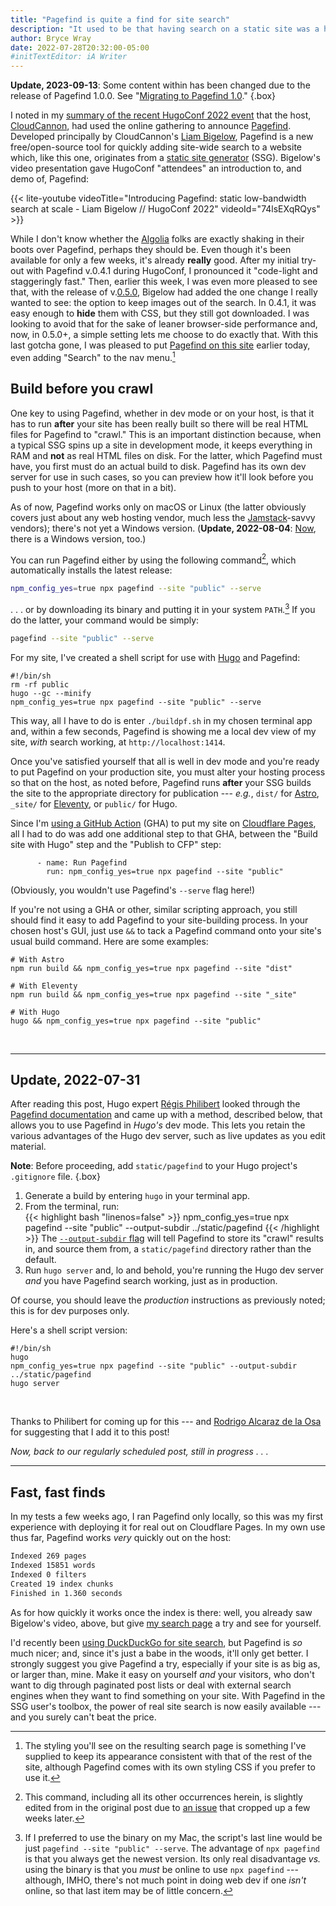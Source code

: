```yaml
---
title: "Pagefind is quite a find for site search"
description: "It used to be that having search on a static site was a hassle — and perhaps an expensive one — but Pagefind has changed all that."
author: Bryce Wray
date: 2022-07-28T20:32:00-05:00
#initTextEditor: iA Writer
---
```


**Update, 2023-09-13**: Some content within has been changed due to the release of Pagefind 1.0.0. See "[Migrating to Pagefind 1.0](https://pagefind.app/docs/v1-migration/)."
{.box}

I noted in my [summary of the recent HugoConf 2022 event](/posts/2022/07/impressions-hugoconf-2022/) that the host, [CloudCannon](https://cloudcannon.com), had used the online gathering to announce [Pagefind](https://github.com/cloudcannon/pagefind). Developed principally by CloudCannon's [Liam Bigelow](https://github.com/bglw), Pagefind is a new free/open-source tool for quickly adding site-wide search to a website which, like this one, originates from a [static site generator](https://github.com/myles/awesome-static-generators) (SSG). Bigelow's video presentation gave HugoConf "attendees" an introduction to, and demo of, Pagefind:

{{< lite-youtube videoTitle="Introducing Pagefind: static low-bandwidth search at scale - Liam Bigelow // HugoConf 2022" videoId="74lsEXqRQys" >}}

While I don't know whether the [Algolia](https://algolia.com) folks are exactly shaking in their boots over Pagefind, perhaps they should be. Even though it's been available for only a few weeks, it's already **really** good. After my initial try-out with Pagefind v.0.4.1 during HugoConf, I pronounced it "code-light and staggeringly fast." Then, earlier this week, I was even more pleased to see that, with the release of v.[0.5.0](https://github.com/CloudCannon/pagefind/releases/tag/v0.5.0), Bigelow had added the one change I really wanted to see: the option to keep images out of the search. In 0.4.1, it was easy enough to **hide** them with CSS, but they still got downloaded. I was looking to avoid that for the sake of leaner browser-side performance and, now, in 0.5.0+, a simple setting lets me choose to do exactly that. With this last gotcha gone, I was pleased to put [Pagefind on this site](/search/) earlier today, even adding "Search" to the nav menu.[^styling]

[^styling]: The styling you'll see on the resulting search page is something I've supplied to keep its appearance consistent with that of the rest of the site, although Pagefind comes with its own styling CSS if you prefer to use it.

## Build before you crawl

One key to using Pagefind, whether in dev mode or on your host, is that it has to run **after** your site has been really built so there will be real HTML files for Pagefind to "crawl." This is an important distinction because, when a typical SSG spins up a site in development mode, it keeps everything in RAM and **not** as real HTML files on disk. For the latter, which Pagefind must have, you first must do an actual build to disk. Pagefind has its own dev server for use in such cases, so you can preview how it'll look before you push to your host (more on that in a bit).

As of now, Pagefind works only on macOS or Linux (the latter obviously covers just about any web hosting vendor, much less the [Jamstack](https://jamstack.org)-savvy vendors); there's not yet a Windows version. (**Update, 2022-08-04**: [Now](https://github.com/CloudCannon/pagefind/releases/tag/v0.6.0), there is a Windows version, too.)

You can run Pagefind either by using the following command[^fix], which automatically installs the latest release:

[^fix]: This command, including all its other occurrences herein, is slightly edited from in the original post due to [an issue](https://github.com/CloudCannon/pagefind/issues/73) that cropped up a few weeks later.

```bash
npm_config_yes=true npx pagefind --site "public" --serve
```

. . . or by downloading its binary and putting it in your system `PATH`.[^PFbinary] If you do the latter, your command would be simply:

[^PFbinary]:If I preferred to use the binary on my Mac, the script's last line would be just `pagefind --site "public" --serve`. The advantage of `npx pagefind` is that you always get the newest version. Its only real disadvantage *vs.* using the binary is that you *must* be online to use `npx pagefind` --- although, IMHO, there's not much point in doing web dev if one *isn't* online, so that last item may be of little concern.

```bash
pagefind --site "public" --serve
```

For my site, I've created a shell script for use with [Hugo](https://gohugo.io) and Pagefind:

```bash{filename="buildpf.sh" bigdiv=true}
#!/bin/sh
rm -rf public
hugo --gc --minify
npm_config_yes=true npx pagefind --site "public" --serve
```

This way, all I have to do is enter `./buildpf.sh` in my chosen terminal app and, within a few seconds, Pagefind is showing me a local dev view of my site, *with* search working, at `http://localhost:1414`.

Once you've satisfied yourself that all is well in dev mode and you're ready to put Pagefind on your production site, you must alter your hosting process so that on the host, as noted before, Pagefind runs **after** your SSG builds the site to the appropriate directory for publication --- *e.g.*, `dist/` for [Astro](https://astro.build), `_site/` for [Eleventy](https://11ty.dev), or `public/` for Hugo.

Since I'm [using a GitHub Action](/posts/2022/05/using-dart-sass-hugo-github-actions-edition/) (GHA) to put my site on [Cloudflare Pages](https://pages.cloudflare.com), all I had to do was add one additional step to that GHA, between the "Build site with Hugo" step and the "Publish to CFP" step:

```yaml{bigdiv=true}
      - name: Run Pagefind
        run: npm_config_yes=true npx pagefind --site "public"
```

(Obviously, you wouldn't use Pagefind's `--serve` flag here!)

If you're not using a GHA or other, similar scripting approach, you still should find it easy to add Pagefind to your site-building process. In your chosen host's GUI, just use `&&` to tack a Pagefind command onto your site's usual build command. Here are some examples:

```bash{bigdiv=true}
# With Astro
npm run build && npm_config_yes=true npx pagefind --site "dist"

# With Eleventy
npm run build && npm_config_yes=true npx pagefind --site "_site"

# With Hugo
hugo && npm_config_yes=true npx pagefind --site "public"
```
<br />

----

## Update, 2022-07-31

After reading this post, Hugo expert [Régis Philibert](https://github.com/regisphilibert) looked through the [Pagefind documentation](https://pagefind.app/docs/) and came up with a method, described below, that allows you to use Pagefind in *Hugo's* dev mode. This lets you retain the various advantages of the Hugo dev server, such as live updates as you edit material.

**Note**: Before proceeding, add `static/pagefind` to your Hugo project's `.gitignore` file.
{.box}

1. Generate a build by entering `hugo` in your terminal app.
2. From the terminal, run:\
{{< highlight bash "linenos=false" >}}
npm_config_yes=true npx pagefind --site "public" --output-subdir ../static/pagefind
{{< /highlight >}}
The [`--output-subdir` flag](https://pagefind.app/docs/config-options/#output-subdirectory) will tell Pagefind to store its "crawl" results in, and source them from, a `static/pagefind` directory rather than the default.
3. Run `hugo server` and, lo and behold, you're running the Hugo dev server *and* you have Pagefind search working, just as in production.

Of course, you should leave the *production* instructions as previously noted; this is for dev purposes only.

Here's a shell script version:

```bash{filename="startpf.sh" bigdiv=true}
#!/bin/sh
hugo
npm_config_yes=true npx pagefind --site "public" --output-subdir ../static/pagefind
hugo server
```

<br />

Thanks to Philibert for coming up for this --- and [Rodrigo Alcaraz de la Osa](https://github.com/rodrigoalcarazdelaosa) for suggesting that I add it to this post!

*Now, back to our regularly scheduled post, still in progress . . .*

----

## Fast, fast finds

In my tests a few weeks ago, I ran Pagefind only locally, so this was my first experience with deploying it for real out on Cloudflare Pages. In my own use thus far, Pagefind works *very* quickly out on the host:

```bash
Indexed 269 pages
Indexed 15851 words
Indexed 0 filters
Created 19 index chunks
Finished in 1.360 seconds
```

As for how quickly it works once the index is there: well, you already saw Bigelow's video, above, but give [my search page](/search/) a try and see for yourself.

I'd recently been [using DuckDuckGo for site search](/posts/2022/07/wildness-with-wildcards-why-duckduckgo-wouldnt-go/), but Pagefind is *so* much nicer; and, since it's just a babe in the woods, it'll only get better. I strongly suggest you give Pagefind a try, especially if your site is as big as, or larger than, mine. Make it easy on yourself *and* your visitors, who don't want to dig through paginated post lists or deal with external search engines when they want to find something on your site. With Pagefind in the SSG user's toolbox, the power of real site search is now easily available --- and you surely can't beat the price.
